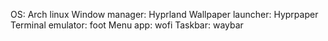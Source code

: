 OS: Arch linux
Window manager: Hyprland
Wallpaper launcher: Hyprpaper
Terminal emulator: foot
Menu app: wofi
Taskbar: waybar
